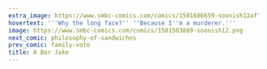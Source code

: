 ```yaml
---
extra_image: https://www.smbc-comics.com/comics/1501686659-soonish12after.png
hovertext: '''Why the long face?'' ''Because I''m a murderer.'''
image: https://www.smbc-comics.com/comics/1501583889-soonish12.png
next_comic: philosophy-of-sandwiches
prev_comic: family-vote
title: A Bar Joke
---
```


